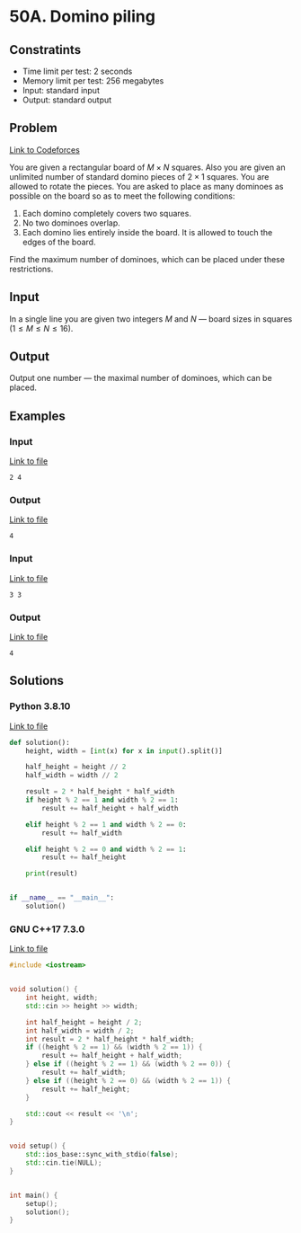 # 50A. Domino piling

## Constratints

  - Time limit per test: 2 seconds
  - Memory limit per test: 256 megabytes
  - Input: standard input
  - Output: standard output

## Problem

[Link to Codeforces](https://codeforces.com/problemset/problem/50/A)

You are given a rectangular board of $M \times N$ squares. Also you are given an unlimited number of standard domino pieces of $2 \times 1$ squares. You are allowed to rotate the pieces. You are asked to place as many dominoes as possible on the board so as to meet the following conditions:

  1. Each domino completely covers two squares.
  2. No two dominoes overlap.
  3. Each domino lies entirely inside the board. It is allowed to touch the edges of the board.

Find the maximum number of dominoes, which can be placed under these restrictions.

## Input

In a single line you are given two integers $M$ and $N$ — board sizes in squares ($1 \leq M \leq N \leq 16$).

## Output

Output one number — the maximal number of dominoes, which can be placed.

## Examples

### Input

[Link to file](input_0.txt)

```
2 4
```

### Output

[Link to file](expected_0.txt)

```
4
```

### Input

[Link to file](input_1.txt)

```
3 3
```

### Output

[Link to file](expected_1.txt)

```
4
```

## Solutions

### Python 3.8.10

[Link to file](solution.py)

```python
def solution():
    height, width = [int(x) for x in input().split()]

    half_height = height // 2
    half_width = width // 2

    result = 2 * half_height * half_width
    if height % 2 == 1 and width % 2 == 1:
        result += half_height + half_width

    elif height % 2 == 1 and width % 2 == 0:
        result += half_width

    elif height % 2 == 0 and width % 2 == 1:
        result += half_height

    print(result)


if __name__ == "__main__":
    solution()
```

### GNU C++17 7.3.0

[Link to file](solution.cpp)

```cpp
#include <iostream>


void solution() {
    int height, width;
    std::cin >> height >> width;

    int half_height = height / 2;
    int half_width = width / 2;
    int result = 2 * half_height * half_width;
    if ((height % 2 == 1) && (width % 2 == 1)) {
        result += half_height + half_width;
    } else if ((height % 2 == 1) && (width % 2 == 0)) {
        result += half_width;
    } else if ((height % 2 == 0) && (width % 2 == 1)) {
        result += half_height;
    }

    std::cout << result << '\n';
}


void setup() {
    std::ios_base::sync_with_stdio(false);
    std::cin.tie(NULL);
}


int main() {
    setup();
    solution();
}
```
